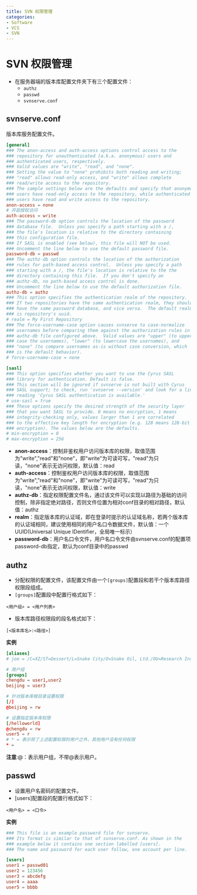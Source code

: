 ```yaml
---
title: SVN 权限管理
categories:
- Software
- VCS
- SVN
---
```

# SVN 权限管理

- 在服务器端的版本库配置文件夹下有三个配置文件：
  - `authz`
  - `passwd`
  - `svnserve.conf`

## svnserve.conf

版本库服务配置文件。

```toml
[general]
### The anon-access and auth-access options control access to the
### repository for unauthenticated (a.k.a. anonymous) users and
### authenticated users, respectively.
### Valid values are "write", "read", and "none".
### Setting the value to "none" prohibits both reading and writing;
### "read" allows read-only access, and "write" allows complete
### read/write access to the repository.
### The sample settings below are the defaults and specify that anonymous
### users have read-only access to the repository, while authenticated
### users have read and write access to the repository.
anon-access = none
# 开启授权访问
auth-access = write
### The password-db option controls the location of the password
### database file.  Unless you specify a path starting with a /,
### the file's location is relative to the directory containing
### this configuration file.
### If SASL is enabled (see below), this file will NOT be used.
### Uncomment the line below to use the default password file.
password-db = passwd
### The authz-db option controls the location of the authorization
### rules for path-based access control.  Unless you specify a path
### starting with a /, the file's location is relative to the the
### directory containing this file.  If you don't specify an
### authz-db, no path-based access control is done.
### Uncomment the line below to use the default authorization file.
authz-db = authz
### This option specifies the authentication realm of the repository.
### If two repositories have the same authentication realm, they should
### have the same password database, and vice versa.  The default realm
### is repository's uuid.
# realm = My First Repository
### The force-username-case option causes svnserve to case-normalize
### usernames before comparing them against the authorization rules in the
### authz-db file configured above.  Valid values are "upper" (to upper-
### case the usernames), "lower" (to lowercase the usernames), and
### "none" (to compare usernames as-is without case conversion, which
### is the default behavior).
# force-username-case = none

[sasl]
### This option specifies whether you want to use the Cyrus SASL
### library for authentication. Default is false.
### This section will be ignored if svnserve is not built with Cyrus
### SASL support; to check, run 'svnserve --version' and look for a line
### reading 'Cyrus SASL authentication is available.'
# use-sasl = true
### These options specify the desired strength of the security layer
### that you want SASL to provide. 0 means no encryption, 1 means
### integrity-checking only, values larger than 1 are correlated
### to the effective key length for encryption (e.g. 128 means 128-bit
### encryption). The values below are the defaults.
# min-encryption = 0
# max-encryption = 256
```

- **anon-access**：控制非鉴权用户访问版本库的权限，取值范围为"write","read"和"none"，即"write"为可读可写，"read"为只读，"none"表示无访问权限，默认值：read
- **auth-access**：控制鉴权用户访问版本库的权限，取值范围为"write","read"和"none"，即"write"为可读可写，"read"为只读，"none"表示无访问权限，默认值：write
- **authz-db**：指定权限配置文件名，通过该文件可以实现以路径为基础的访问控制，除非指定绝对路径，否则文件位置为相对conf目录的相对路径，默认值：authz
- **realm**：指定版本库的认证域，即在登录时提示的认证域名称，若两个版本库的认证域相同，建议使用相同的用户名口令数据文件，默认值：一个UUID(Universal Unique IDentifier，全局唯一标示）
- **password-db**：用户名口令文件，用户名口令文件由svnserve.conf的配置项password-db指定，默认为conf目录中的passwd

## authz

- 分配权限的配置文件，该配置文件由一个`[groups]`配置段和若干个版本库路径权限段组成。
- `[groups]`配置段中配置行格式如下：

```
<用户组> = <用户列表>
```

- 版本库路径权限段的段名格式如下：

```
[<版本库名>:<路径>]
```

**实例**

```toml
[aliases]
# joe = /C=XZ/ST=Dessert/L=Snake City/O=Snake Oil, Ltd./OU=Research Institute/CN=Joe Average

# 用户组
[groups]
chengdu = user1,user2
beijing = user3

# 针对版本库根目录设置权限
[/]
@beijing = rw

# 设置指定版本库权限
[/helloworld]
@chengdu = rw
user5 = r
# * = 表示除了上述配置权限的用户之外，其他用户没有任何权限
* =
```

**注意**:@：表示用户组，不带@表示用户。

## passwd

- 设置用户名密码的配置文件。
- [users]配置段的配置行格式如下：

```
<用户名> = <口令>
```

**实例**

```toml
### This file is an example password file for svnserve.
### Its format is similar to that of svnserve.conf. As shown in the
### example below it contains one section labelled [users].
### The name and password for each user follow, one account per line.

[users]
user1 = passwd01
user2 = 123456
user3 = abcdefg
user4 = aaaa
user5 = bbbb
```